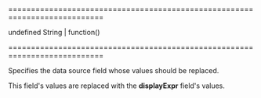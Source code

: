 <!--**
/*-------------------------------------------
    Auto-generated file. Do not modify.
-------------------------------------------

**-->
===========================================================================
<!--default-->undefined<!--/default-->
<!--type-->String | function()<!--/type-->
===========================================================================

<!--shortDescription-->
Specifies the data source field whose values should be replaced.
<!--/shortDescription-->

<!--fullDescription-->
This field's values are replaced with the **displayExpr** field's values.
<!--/fullDescription-->
